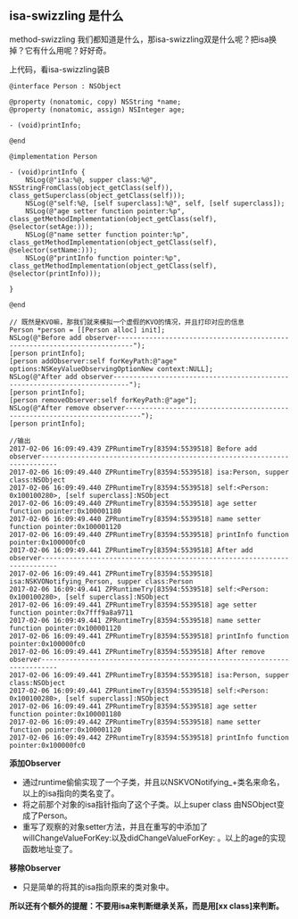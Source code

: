 ## isa-swizzling 是什么

method-swizzling 我们都知道是什么，那isa-swizzling双是什么呢？把isa换掉？它有什么用呢？好好奇。

上代码，看isa-swizzling装B

	@interface Person : NSObject
	
	@property (nonatomic, copy) NSString *name;
	@property (nonatomic, assign) NSInteger age;
	
	- (void)printInfo;
	
	@end
	
	@implementation Person
	
	- (void)printInfo {
	    NSLog(@"isa:%@, supper class:%@", NSStringFromClass(object_getClass(self)), class_getSuperclass(object_getClass(self)));
	    NSLog(@"self:%@, [self superclass]:%@", self, [self superclass]);
	    NSLog(@"age setter function pointer:%p", class_getMethodImplementation(object_getClass(self), @selector(setAge:)));
	    NSLog(@"name setter function pointer:%p", class_getMethodImplementation(object_getClass(self), @selector(setName:)));
	    NSLog(@"printInfo function pointer:%p", class_getMethodImplementation(object_getClass(self), @selector(printInfo)));
	    
	}
	
	@end
	
	// 既然是KVO嘛，那我们就来模拟一个虚假的KVO的情况，并且打印对应的信息
	Person *person = [[Person alloc] init];
    NSLog(@"Before add observer--------------------------------------------------------------------------");
    [person printInfo];
    [person addObserver:self forKeyPath:@"age" options:NSKeyValueObservingOptionNew context:NULL];
    NSLog(@"After add observer--------------------------------------------------------------------------");
    [person printInfo];
    [person removeObserver:self forKeyPath:@"age"];
    NSLog(@"After remove observer--------------------------------------------------------------------------");
    [person printInfo];
    
	//输出
	2017-02-06 16:09:49.439 ZPRuntimeTry[83594:5539518] Before add observer--------------------------------------------------------------------------
	2017-02-06 16:09:49.440 ZPRuntimeTry[83594:5539518] isa:Person, supper class:NSObject
	2017-02-06 16:09:49.440 ZPRuntimeTry[83594:5539518] self:<Person: 0x100100280>, [self superclass]:NSObject
	2017-02-06 16:09:49.440 ZPRuntimeTry[83594:5539518] age setter function pointer:0x100001180
	2017-02-06 16:09:49.440 ZPRuntimeTry[83594:5539518] name setter function pointer:0x100001120
	2017-02-06 16:09:49.440 ZPRuntimeTry[83594:5539518] printInfo function pointer:0x100000fc0
	2017-02-06 16:09:49.441 ZPRuntimeTry[83594:5539518] After add observer--------------------------------------------------------------------------
	2017-02-06 16:09:49.441 ZPRuntimeTry[83594:5539518] isa:NSKVONotifying_Person, supper class:Person
	2017-02-06 16:09:49.441 ZPRuntimeTry[83594:5539518] self:<Person: 0x100100280>, [self superclass]:NSObject
	2017-02-06 16:09:49.441 ZPRuntimeTry[83594:5539518] age setter function pointer:0x7fff9a8a9711
	2017-02-06 16:09:49.441 ZPRuntimeTry[83594:5539518] name setter function pointer:0x100001120
	2017-02-06 16:09:49.441 ZPRuntimeTry[83594:5539518] printInfo function pointer:0x100000fc0
	2017-02-06 16:09:49.441 ZPRuntimeTry[83594:5539518] After remove observer--------------------------------------------------------------------------
	2017-02-06 16:09:49.441 ZPRuntimeTry[83594:5539518] isa:Person, supper class:NSObject
	2017-02-06 16:09:49.441 ZPRuntimeTry[83594:5539518] self:<Person: 0x100100280>, [self superclass]:NSObject
	2017-02-06 16:09:49.441 ZPRuntimeTry[83594:5539518] age setter function pointer:0x100001180
	2017-02-06 16:09:49.442 ZPRuntimeTry[83594:5539518] name setter function pointer:0x100001120
	2017-02-06 16:09:49.442 ZPRuntimeTry[83594:5539518] printInfo function pointer:0x100000fc0
	
**添加Observer**

* 通过runtime偷偷实现了一个子类，并且以NSKVONotifying_+类名来命名，以上的isa指向的类名变了。
* 将之前那个对象的isa指针指向了这个子类。以上super class 由NSObject变成了Person。
* 重写了观察的对象setter方法，并且在重写的中添加了willChangeValueForKey:以及didChangeValueForKey: 。以上的age的实现函数地址变了。

**移除Observer**

* 只是简单的将其的isa指向原来的类对象中。


**所以还有个额外的提醒：不要用isa来判断继承关系，而是用[xx class]来判断。**